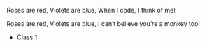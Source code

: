 Roses are red,
Violets are blue,
When I code, I think of me!

Roses are red,
Violets are blue,
I can’t believe you’re a monkey too!

- Class 1
